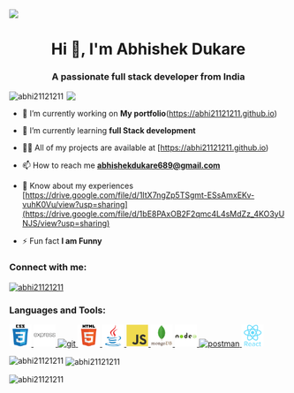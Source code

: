 
<img align="center" src="https://media.licdn.com/dms/image/C4E16AQH6wlu4m1Csfg/profile-displaybackgroundimage-shrink_350_1400/0/1668485291939?e=1700092800&v=beta&t=n6zm9-susrrBapVoG5_AfdG_4UOdkhMhHKzi1W5IOjg" />
<h1 align="center">Hi 👋, I'm Abhishek Dukare</h1>
<h3 align="center">A passionate full stack developer from India</h3>
<img align="right" ait="Coding"  width="400" src="https://i.pinimg.com/originals/81/17/8b/81178b47a8598f0c81c4799f2cdd4057.gif"/>
<p align="left"> <img src="https://komarev.com/ghpvc/?username=abhi21121211&label=Profile%20views&color=0e75b6&style=flat" alt="abhi21121211" /> </p>

- 🔭 I’m currently working on **My portfolio**(https://abhi21121211.github.io)

- 🌱 I’m currently learning **full Stack development**

- 👨‍💻 All of my projects are available at [https://abhi21121211.github.io)

- 📫 How to reach me **abhishekdukare689@gmail.com**

- 📄 Know about my experiences [https://drive.google.com/file/d/1ItX7ngZp5TSgmt-ESsAmxEKv-vuhK0Vu/view?usp=sharing](https://drive.google.com/file/d/1bE8PAxOB2F2qmc4L4sMdZz_4KO3yUNJS/view?usp=sharing)

- ⚡ Fun fact **I am Funny**

<h3 align="left">Connect with me:</h3>
<p align="left">
<a href="https://linkedin.com/in/abhi21121211" target="blank"><img align="center" src="https://raw.githubusercontent.com/rahuldkjain/github-profile-readme-generator/master/src/images/icons/Social/linked-in-alt.svg" alt="abhi21121211" height="30" width="40" /></a>
</p>


<h3 align="left">Languages and Tools:</h3>
<p align="left"> <a href="https://www.w3schools.com/css/" target="_blank" rel="noreferrer"> <img src="https://raw.githubusercontent.com/devicons/devicon/master/icons/css3/css3-original-wordmark.svg" alt="css3" width="40" height="40"/> </a> <a href="https://expressjs.com" target="_blank" rel="noreferrer"> <img src="https://raw.githubusercontent.com/devicons/devicon/master/icons/express/express-original-wordmark.svg" alt="express" width="40" height="40"/> </a> <a href="https://git-scm.com/" target="_blank" rel="noreferrer"> <img src="https://www.vectorlogo.zone/logos/git-scm/git-scm-icon.svg" alt="git" width="40" height="40"/> </a> <a href="https://www.w3.org/html/" target="_blank" rel="noreferrer"> <img src="https://raw.githubusercontent.com/devicons/devicon/master/icons/html5/html5-original-wordmark.svg" alt="html5" width="40" height="40"/> </a> <a href="https://www.java.com" target="_blank" rel="noreferrer"> <img src="https://raw.githubusercontent.com/devicons/devicon/master/icons/java/java-original.svg" alt="java" width="40" height="40"/> </a> <a href="https://developer.mozilla.org/en-US/docs/Web/JavaScript" target="_blank" rel="noreferrer"> <img src="https://raw.githubusercontent.com/devicons/devicon/master/icons/javascript/javascript-original.svg" alt="javascript" width="40" height="40"/> </a> <a href="https://www.mongodb.com/" target="_blank" rel="noreferrer"> <img src="https://raw.githubusercontent.com/devicons/devicon/master/icons/mongodb/mongodb-original-wordmark.svg" alt="mongodb" width="40" height="40"/> </a> <a href="https://nodejs.org" target="_blank" rel="noreferrer"> <img src="https://raw.githubusercontent.com/devicons/devicon/master/icons/nodejs/nodejs-original-wordmark.svg" alt="nodejs" width="40" height="40"/> </a> <a href="https://postman.com" target="_blank" rel="noreferrer"> <img src="https://www.vectorlogo.zone/logos/getpostman/getpostman-icon.svg" alt="postman" width="40" height="40"/> </a> <a href="https://reactjs.org/" target="_blank" rel="noreferrer"> <img src="https://raw.githubusercontent.com/devicons/devicon/master/icons/react/react-original-wordmark.svg" alt="react" width="40" height="40"/> </a> </p>

<p><img align="left" src="https://github-readme-stats.vercel.app/api/top-langs?username=abhi21121211&show_icons=true&theme=dark&text_color=ffffff&locale=en&layout=compact" alt="abhi21121211" /></p>

<p>&nbsp;<img align="center" src="https://github-readme-stats.vercel.app/api?username=abhi21121211&show_icons=true&theme=dark&text_color=ffffff&locale=en" alt="abhi21121211" /></p>

<p><img align="center" src="https://github-readme-streak-stats.herokuapp.com/?user=abhi21121211&theme=dark" alt="abhi21121211" /></p>
